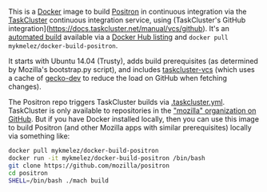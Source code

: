 This is a [Docker](https://www.docker.com/) image to build [Positron](https://github.com/mozilla/positron) in continuous integration via the [TaskCluster](https://docs.taskcluster.net/) continuous integration service, using (TaskCluster's GitHub integration](https://docs.taskcluster.net/manual/vcs/github). It's an [automated build](https://docs.docker.com/docker-hub/builds/) available via a [Docker Hub listing](https://hub.docker.com/r/mykmelez/docker-build-positron/) and `docker pull mykmelez/docker-build-positron`.

It starts with Ubuntu 14.04 (Trusty), adds build prerequisites (as determined by Mozilla's bootstrap.py script), and includes [taskcluster-vcs](https://www.npmjs.com/package/taskcluster-vcs) (which uses a cache of [gecko-dev](https://github.com/mozilla/gecko-dev) to reduce the load on GitHub when fetching changes).

The Positron repo triggers TaskCluster builds via [.taskcluster.yml](https://github.com/mozilla/positron/blob/master/.taskcluster.yml). TaskCluster is only available to repositories in the ["mozilla" organization on GitHub](https://github.com/mozilla/). But if you have Docker installed locally, then you can use this image to build Positron (and other Mozilla apps with similar prerequisites) locally via something like:

```bash
docker pull mykmelez/docker-build-positron
docker run -it mykmelez/docker-build-positron /bin/bash
git clone https://github.com/mozilla/positron
cd positron
SHELL=/bin/bash ./mach build
```
